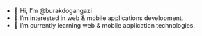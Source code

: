 - 👋 Hi, I’m @burakdogangazi
- 👀 I’m interested in web & mobile applications development.
- 🌱 I’m currently learning web & mobile application technologies.
<!-- 📋 Click [here](www.linkedin.com/in/burak-dogan-07a2b6211) to go to my LinkedIn profile. >


<!---
burakdogangazi/burakdogangazi is a ✨ special ✨ repository because its `README.md` (this file) appears on your GitHub profile.
You can click the Preview link to take a look at your changes.
--->
